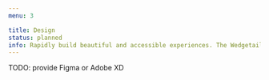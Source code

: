 ```yaml
---
menu: 3

title: Design
status: planned
info: Rapidly build beautiful and accessible experiences. The Wedgetail kit contains all resources you need to get started.
---
```


TODO: provide Figma or Adobe XD 
